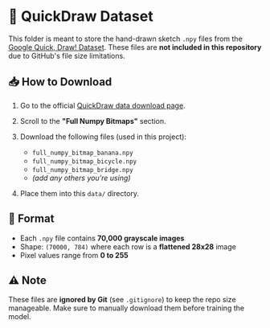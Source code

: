 # 🎨 QuickDraw Dataset

This folder is meant to store the hand-drawn sketch `.npy` files from the [Google Quick, Draw! Dataset](https://quickdraw.withgoogle.com/data). These files are **not included in this repository** due to GitHub's file size limitations.

## 📥 How to Download

1. Go to the official [QuickDraw data download page](https://quickdraw.withgoogle.com/data).
2. Scroll to the **"Full Numpy Bitmaps"** section.
3. Download the following files (used in this project):
   - `full_numpy_bitmap_banana.npy`
   - `full_numpy_bitmap_bicycle.npy`
   - `full_numpy_bitmap_bridge.npy`
   - *(add any others you’re using)*

4. Place them into this `data/` directory.

## 📐 Format

- Each `.npy` file contains **70,000 grayscale images**
- Shape: `(70000, 784)` where each row is a **flattened 28x28** image
- Pixel values range from **0 to 255**

## ⚠️ Note

These files are **ignored by Git** (see `.gitignore`) to keep the repo size manageable. Make sure to manually download them before training the model.


